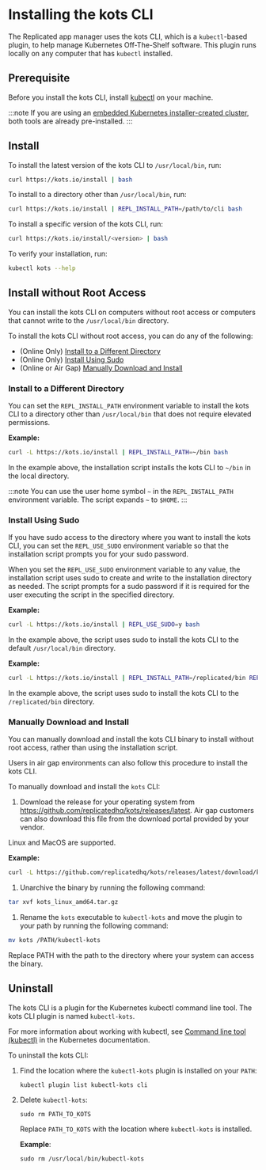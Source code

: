 # Installing the kots CLI

The Replicated app manager uses the kots CLI, which is a `kubectl`-based plugin, to help manage Kubernetes Off-The-Shelf software. This plugin runs locally on any computer that has `kubectl` installed.


## Prerequisite

Before you install the kots CLI, install [kubectl](https://kubernetes.io/docs/tasks/tools/) on your machine.

:::note
If you are using an [embedded Kubernetes installer-created cluster](../enterprise/installing-embedded-cluster), both tools are already pre-installed.
:::

## Install

To install the latest version of the kots CLI to `/usr/local/bin`, run:

```bash
curl https://kots.io/install | bash
```

To install to a directory other than `/usr/local/bin`, run:

```bash
curl https://kots.io/install | REPL_INSTALL_PATH=/path/to/cli bash
```

To install a specific version of the kots CLI, run:

```bash
curl https://kots.io/install/<version> | bash
```

To verify your installation, run:

```bash
kubectl kots --help
```

## Install without Root Access

You can install the kots CLI on computers without root access or computers that cannot write to the `/usr/local/bin` directory.

To install the kots CLI without root access, you can do any of the following:

* (Online Only) [Install to a Different Directory](#install-to-a-different-directory)
* (Online Only) [Install Using Sudo](#install-using-sudo)
* (Online or Air Gap) [Manually Download and Install](#manually-download-and-install)

### Install to a Different Directory

You can set the `REPL_INSTALL_PATH` environment variable to install the kots CLI to a directory other than `/usr/local/bin` that does not require elevated permissions.

**Example:**

```bash
curl -L https://kots.io/install | REPL_INSTALL_PATH=~/bin bash
```

In the example above, the installation script installs the kots CLI to `~/bin` in the local directory.

:::note
You can use the user home symbol `~` in the `REPL_INSTALL_PATH` environment variable. The script expands `~` to `$HOME`.
:::

### Install Using Sudo

If you have sudo access to the directory where you want to install the kots CLI, you can set the `REPL_USE_SUDO` environment variable so that the installation script prompts you for your sudo password.

When you set the `REPL_USE_SUDO` environment variable to any value, the installation script uses sudo to create and write to the installation directory as needed. The script prompts for a sudo password if it is required for the user executing the script in the specified directory.

**Example:**

```bash
curl -L https://kots.io/install | REPL_USE_SUDO=y bash
```
In the example above, the script uses sudo to install the kots CLI to the default `/usr/local/bin` directory.

**Example:**

```bash
curl -L https://kots.io/install | REPL_INSTALL_PATH=/replicated/bin REPL_USE_SUDO=y bash
```
In the example above, the script uses sudo to install the kots CLI to the `/replicated/bin` directory.

### Manually Download and Install

You can manually download and install the kots CLI binary to install without root access, rather than using the installation script.

Users in air gap environments can also follow this procedure to install the kots CLI.

To manually download and install the `kots` CLI:

1. Download the release for your operating system from https://github.com/replicatedhq/kots/releases/latest. Air gap customers can also download this file from the download portal provided by your vendor.

  Linux and MacOS are supported.

  **Example:**

  ```bash
  curl -L https://github.com/replicatedhq/kots/releases/latest/download/kots_linux_amd64.tar.gz
  ```
1. Unarchive the binary by running the following command:

  ```bash
  tar xvf kots_linux_amd64.tar.gz
  ```

1. Rename the `kots` executable to `kubectl-kots` and move the plugin to your path by running the following command:

  ```bash
  mv kots /PATH/kubectl-kots
  ```

  Replace PATH with the path to the directory where your system can access the binary.

## Uninstall

The kots CLI is a plugin for the Kubernetes kubectl command line tool. The kots CLI plugin is named `kubectl-kots`.

For more information about working with kubectl, see [Command line tool (kubectl)](https://kubernetes.io/docs/reference/kubectl/) in the Kubernetes documentation.

To uninstall the kots CLI:

1. Find the location where the `kubectl-kots` plugin is installed on your `PATH`:

   ```
   kubectl plugin list kubectl-kots cli
   ```

2. Delete `kubectl-kots`:

   ```
   sudo rm PATH_TO_KOTS
   ```
   Replace `PATH_TO_KOTS` with the location where `kubectl-kots` is installed.

   **Example**:

   ```
   sudo rm /usr/local/bin/kubectl-kots
   ```
